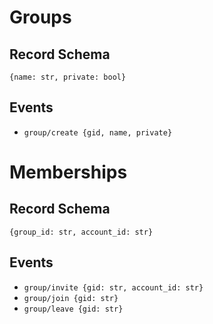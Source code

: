 # Groups

## Record Schema

`{name: str, private: bool}`

## Events

- `group/create {gid, name, private}`

# Memberships

## Record Schema

`{group_id: str, account_id: str}`

## Events

- `group/invite {gid: str, account_id: str}`
- `group/join {gid: str}`
- `group/leave {gid: str}`
